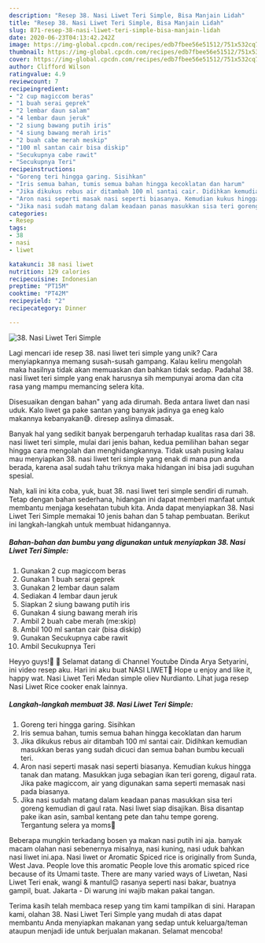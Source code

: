 ```yaml
---
description: "Resep 38. Nasi Liwet Teri Simple, Bisa Manjain Lidah"
title: "Resep 38. Nasi Liwet Teri Simple, Bisa Manjain Lidah"
slug: 871-resep-38-nasi-liwet-teri-simple-bisa-manjain-lidah
date: 2020-06-23T04:13:42.242Z
image: https://img-global.cpcdn.com/recipes/edb7fbee56e51512/751x532cq70/38-nasi-liwet-teri-simple-foto-resep-utama.jpg
thumbnail: https://img-global.cpcdn.com/recipes/edb7fbee56e51512/751x532cq70/38-nasi-liwet-teri-simple-foto-resep-utama.jpg
cover: https://img-global.cpcdn.com/recipes/edb7fbee56e51512/751x532cq70/38-nasi-liwet-teri-simple-foto-resep-utama.jpg
author: Clifford Wilson
ratingvalue: 4.9
reviewcount: 7
recipeingredient:
- "2 cup magiccom beras"
- "1 buah serai geprek"
- "2 lembar daun salam"
- "4 lembar daun jeruk"
- "2 siung bawang putih iris"
- "4 siung bawang merah iris"
- "2 buah cabe merah meskip"
- "100 ml santan cair bisa diskip"
- "Secukupnya cabe rawit"
- "Secukupnya Teri"
recipeinstructions:
- "Goreng teri hingga garing. Sisihkan"
- "Iris semua bahan, tumis semua bahan hingga kecoklatan dan harum"
- "Jika dikukus rebus air ditambah 100 ml santai cair. Didihkan kemudian masukkan beras yang sudah dicuci dan semua bahan bumbu kecuali teri."
- "Aron nasi seperti masak nasi seperti biasanya. Kemudian kukus hingga tanak dan matang. Masukkan juga sebagian ikan teri goreng, digaul rata. Jika pake magiccom, air yang digunakan sama seperti memasak nasi pada biasanya."
- "Jika nasi sudah matang dalam keadaan panas masukkan sisa teri goreng kemudian di gaul rata. Nasi liwet siap disajikan. Bisa disantap pake ikan asin, sambal kentang pete dan tahu tempe goreng. Tergantung selera ya moms🥰"
categories:
- Resep
tags:
- 38
- nasi
- liwet

katakunci: 38 nasi liwet 
nutrition: 129 calories
recipecuisine: Indonesian
preptime: "PT15M"
cooktime: "PT42M"
recipeyield: "2"
recipecategory: Dinner

---
```



![38. Nasi Liwet Teri Simple](https://img-global.cpcdn.com/recipes/edb7fbee56e51512/751x532cq70/38-nasi-liwet-teri-simple-foto-resep-utama.jpg)

Lagi mencari ide resep 38. nasi liwet teri simple yang unik? Cara menyiapkannya memang susah-susah gampang. Kalau keliru mengolah maka hasilnya tidak akan memuaskan dan bahkan tidak sedap. Padahal 38. nasi liwet teri simple yang enak harusnya sih mempunyai aroma dan cita rasa yang mampu memancing selera kita.

Disesuaikan dengan bahan&#34; yang ada dirumah. Beda antara liwet dan nasi uduk. Kalo liwet ga pake santan yang banyak jadinya ga eneg kalo makannya kebanyakan😅. diresep aslinya dimasak.

Banyak hal yang sedikit banyak berpengaruh terhadap kualitas rasa dari 38. nasi liwet teri simple, mulai dari jenis bahan, kedua pemilihan bahan segar hingga cara mengolah dan menghidangkannya. Tidak usah pusing kalau mau menyiapkan 38. nasi liwet teri simple yang enak di mana pun anda berada, karena asal sudah tahu triknya maka hidangan ini bisa jadi suguhan spesial.


Nah, kali ini kita coba, yuk, buat 38. nasi liwet teri simple sendiri di rumah. Tetap dengan bahan sederhana, hidangan ini dapat memberi manfaat untuk membantu menjaga kesehatan tubuh kita. Anda dapat menyiapkan 38. Nasi Liwet Teri Simple memakai 10 jenis bahan dan 5 tahap pembuatan. Berikut ini langkah-langkah untuk membuat hidangannya.

<!--inarticleads1-->

##### Bahan-bahan dan bumbu yang digunakan untuk menyiapkan 38. Nasi Liwet Teri Simple:

1. Gunakan 2 cup magiccom beras
1. Gunakan 1 buah serai geprek
1. Gunakan 2 lembar daun salam
1. Sediakan 4 lembar daun jeruk
1. Siapkan 2 siung bawang putih iris
1. Gunakan 4 siung bawang merah iris
1. Ambil 2 buah cabe merah (me:skip)
1. Ambil 100 ml santan cair (bisa diskip)
1. Gunakan Secukupnya cabe rawit
1. Ambil Secukupnya Teri


Heyyo guys!🖤 🌹 Selamat datang di Channel Youtube Dinda Arya Setyarini, ini video resep aku. Hari ini aku buat NASI LIWET🍴 Hope u enjoy and like it, happy wat. Nasi Liwet Teri Medan simple oliev Nurdianto. Lihat juga resep Nasi Liwet Rice cooker enak lainnya. 

<!--inarticleads2-->

##### Langkah-langkah membuat 38. Nasi Liwet Teri Simple:

1. Goreng teri hingga garing. Sisihkan
1. Iris semua bahan, tumis semua bahan hingga kecoklatan dan harum
1. Jika dikukus rebus air ditambah 100 ml santai cair. Didihkan kemudian masukkan beras yang sudah dicuci dan semua bahan bumbu kecuali teri.
1. Aron nasi seperti masak nasi seperti biasanya. Kemudian kukus hingga tanak dan matang. Masukkan juga sebagian ikan teri goreng, digaul rata. Jika pake magiccom, air yang digunakan sama seperti memasak nasi pada biasanya.
1. Jika nasi sudah matang dalam keadaan panas masukkan sisa teri goreng kemudian di gaul rata. Nasi liwet siap disajikan. Bisa disantap pake ikan asin, sambal kentang pete dan tahu tempe goreng. Tergantung selera ya moms🥰


Beberapa mungkin terkadang bosen ya makan nasi putih ini aja. banyak macam olahan nasi sebenernya misalnya, nasi kuning, nasi uduk bahkan nasi liwet ini.apa. Nasi liwet or Aromatic Spiced rice is originally from Sunda, West Java. People love this aromatic People love this aromatic spiced rice because of its Umami taste. There are many varied ways of Liwetan, Nasi Liwet Teri enak, wangi &amp; mantul😉 rasanya seperti nasi bakar, buatnya gampil, buat. Jakarta - Di warung ini wajib makan pakai tangan. 

Terima kasih telah membaca resep yang tim kami tampilkan di sini. Harapan kami, olahan 38. Nasi Liwet Teri Simple yang mudah di atas dapat membantu Anda menyiapkan makanan yang sedap untuk keluarga/teman ataupun menjadi ide untuk berjualan makanan. Selamat mencoba!
